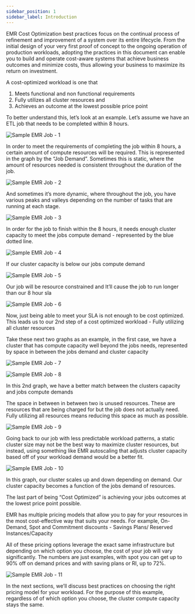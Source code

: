 ```yaml
---
sidebar_position: 1
sidebar_label: Introduction
---
```


EMR Cost Optimization best practices focus on the continual process of refinement and improvement of a system over its entire lifecycle. From the initial design of your very first proof of concept to the ongoing operation of production workloads, adopting the practices in this document can enable you to build and operate cost-aware systems that achieve business outcomes and minimize costs, thus allowing your business to maximize its return on investment.

A cost-optimized workload is one that

1. Meets functional and non functional requirements 
2. Fully utilizes all cluster resources and
3. Achieves an outcome at the lowest possible price point

To better understand this, let’s look at an example. Let’s assume we have an ETL job that needs to be completed within 8 hours. 

![Sample EMR Job - 1](images/intro-1.png)

In order to meet the requirements of completing the job within 8 hours,  a certain amount of compute resources will be required. This is represented in the graph by the “Job Demand”. Sometimes this is static, where the amount of resources needed is consistent throughout the duration of the job.

![Sample EMR Job - 2](images/intro-2.png)

And sometimes it’s more dynamic, where throughout the job, you have various peaks and valleys depending on the number of tasks that are running at each stage. 

![Sample EMR Job - 3](images/intro-3.png)

In order for the job to finish within the 8 hours, it needs enough cluster capacity to meet the jobs compute demand - represented by the blue dotted line. 

![Sample EMR Job - 4](images/intro-4.png)

If our cluster capacity is below our jobs compute demand 

![Sample EMR Job - 5](images/intro-5.png)

Our job will be resource constrained and It’ll cause the job to run longer than our 8 hour sla

![Sample EMR Job - 6](images/intro-6.png)

Now, just being able to meet your SLA is not enough to be cost optimized.  This leads us to our 2nd step of a cost optimized workload - Fully utilizing all cluster resources 

Take these next two graphs as an example, in the first case, we have a cluster that has compute capacity well beyond the jobs needs, represented by space in between the jobs demand and cluster capacity

![Sample EMR Job - 7](images/intro-7.png)

![Sample EMR Job - 8](images/intro-8.png)

In this 2nd graph,  we have a better match between the clusters capacity and jobs compute demands 

The space in between in between two is unused resources.  These are resources that are being charged for but the job does not actually need. Fully utilizing all resources means reducing this space as much as possible. 


![Sample EMR Job - 9](images/intro-9.png)

Going back to our job with less predictable workload patterns, a static cluster size may not be the best way to maximize cluster resources, but instead, using something like EMR autoscaling that adjusts cluster capacity based off of your workload demand would be a better fit.

![Sample EMR Job - 10](images/intro-10.png)

In this graph, our cluster scales up and down depending on demand. Our cluster capacity becomes a function of the jobs demand of resources. 

The last part of being “Cost Optimized” is achieving your jobs outcomes at the lowest price point possible.

EMR has multiple pricing models that allow you to pay for your resources in the most cost-effective way that suits your needs.  For example, On-Demand, Spot and Commitment discounts - Savings Plans/ Reserved Instances/Capacity

All of these pricing options leverage the exact same infrastructure but depending on which option you choose, the cost of your job will vary significantly. The numbers are just examples, with spot you can get up to 90% off on demand prices and with saving plans or RI, up to 72%. 

![Sample EMR Job - 11](images/intro-11.png)

In the next sections, we’ll discuss best practices on choosing the right pricing model for your workload.  For the purpose of this example, regardless of of which option you choose, the cluster compute capacity stays the same. 

